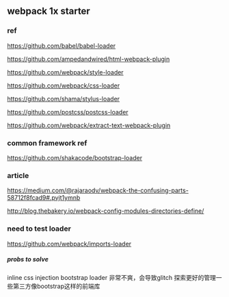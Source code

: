 ## webpack 1x starter

### ref

https://github.com/babel/babel-loader

https://github.com/ampedandwired/html-webpack-plugin

https://github.com/webpack/style-loader

https://github.com/webpack/css-loader

https://github.com/shama/stylus-loader

https://github.com/postcss/postcss-loader

https://github.com/webpack/extract-text-webpack-plugin

### common framework ref

https://github.com/shakacode/bootstrap-loader

### article

https://medium.com/@rajaraodv/webpack-the-confusing-parts-58712f8fcad9#.pvjt1ymnb

http://blog.thebakery.io/webpack-config-modules-directories-define/

### need to test loader

https://github.com/webpack/imports-loader

##### probs to solve

inline css injection bootstrap loader 非常不爽，会导致glitch
探索更好的管理一些第三方像bootstrap这样的前端库
